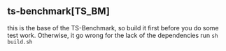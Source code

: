## ts-benchmark[TS_BM]

this is the base of the TS-Benchmark, so build it first before you do some test work.
Otherwise, it go wrong for the lack of the dependencies
run ``sh build.sh``